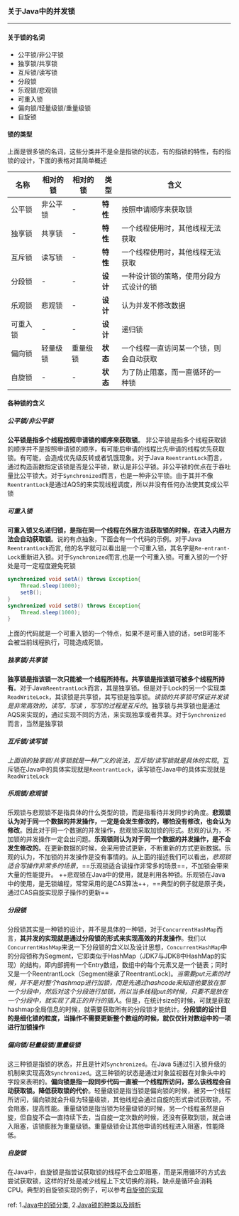 ### 关于Java中的并发锁

***
#### 关于锁的名词

- 公平锁/非公平锁
- 独享锁/共享锁
- 互斥锁/读写锁
- 分段锁
- 乐观锁/悲观锁
- 可重入锁
- 偏向锁/轻量级锁/重量级锁
- 自旋锁



#### 锁的类型

上面是很多锁的名词，这些分类并不是全是指锁的状态，有的指锁的特性，有的指锁的设计，下面的表格对其简单概述

| 名称 | 相对的锁 | 相对的锁| 类型 | 含义 |
|--------|--------|--------|--------|--------|
|  公平锁    |  非公平锁 |    -    | **特性**    |   按照申请顺序来获取锁   |
|  独享锁    |  共享锁  |    -     | **特性**    |   一个线程使用时，其他线程无法获取   |
|  互斥锁    |  读写锁  |    -     | **特性**    |   一个线程使用时，其他线程无法获取     |
|  分段锁    |    -    |    -     | **设计**    |   一种设计锁的策略，使用分段方式设计的锁     |
|  乐观锁    |  悲观锁  |    -     | **设计**    |   认为并发不修改数据     |
|  可重入锁  |    -    |    -     | **设计**    |   递归锁     |
|  偏向锁    | 轻量级锁 | 重量级锁  |  **状态**   |   一个线程一直访问某一个锁，则会自动获取     |
|  自旋锁    |    -    |    -    |  **状态**   |   为了防止阻塞，而一直循环的一种锁     |



#### 各种锁的含义

##### 公平锁/非公平锁
**公平锁是指多个线程按照申请锁的顺序来获取锁**。
非公平锁是指多个线程获取锁的顺序并不是按照申请锁的顺序，有可能后申请的线程比先申请的线程优先获取锁。有可能，会造成优先级反转或者饥饿现象。对于Java `ReentrantLock`而言，通过构造函数指定该锁是否是公平锁，默认是非公平锁。非公平锁的优点在于吞吐量比公平锁大。对于`Synchronized`而言，也是一种非公平锁。由于其并不像`ReentrantLock`是通过AQS的来实现线程调度，所以并没有任何办法使其变成公平锁

##### 可重入锁
**可重入锁又名递归锁，是指在同一个线程在外层方法获取锁的时候，在进入内层方法会自动获取锁**。说的有点抽象，下面会有一个代码的示例。对于Java `ReentrantLock`而言, 他的名字就可以看出是一个可重入锁，其名字是`Re-entrant-Lock`重新进入锁。对于`Synchronized`而言,也是一个可重入锁。可重入锁的一个好处是可一定程度避免死锁

```java
synchronized void setA() throws Exception{
    Thread.sleep(1000);
    setB();
}
synchronized void setB() throws Exception{
    Thread.sleep(1000);
}
```
上面的代码就是一个可重入锁的一个特点，如果不是可重入锁的话，setB可能不会被当前线程执行，可能造成死锁。

##### 独享锁/共享锁
**独享锁是指该锁一次只能被一个线程所持有。共享锁是指该锁可被多个线程所持有**。对于Java`ReentrantLock`而言，其是独享锁。但是对于Lock的另一个实现类`ReadWriteLock`，其读锁是共享锁，其写锁是独享锁。*读锁的共享锁可保证并发读是非常高效的，读写，写读 ，写写的过程是互斥的*。独享锁与共享锁也是通过AQS来实现的，通过实现不同的方法，来实现独享或者共享。对于`Synchronized`而言，当然是独享锁

##### 互斥锁/读写锁
*上面讲的独享锁/共享锁就是一种广义的说法，互斥锁/读写锁就是具体的实现*。互斥锁在Java中的具体实现就是`ReentrantLock`，读写锁在Java中的具体实现就是`ReadWriteLock`

##### 乐观锁/悲观锁
乐观锁与悲观锁不是指具体的什么类型的锁，而是指看待并发同步的角度。**悲观锁认为对于同一个数据的并发操作，一定是会发生修改的，哪怕没有修改，也会认为修改**。因此对于同一个数据的并发操作，悲观锁采取加锁的形式。悲观的认为，不加锁的并发操作一定会出问题。**乐观锁则认为对于同一个数据的并发操作，是不会发生修改的**。在更新数据的时候，会采用尝试更新，不断重新的方式更新数据。乐观的认为，不加锁的并发操作是没有事情的。从上面的描述我们可以看出，*悲观锁适合写操作非常多的场景*，==乐观锁适合读操作非常多的场景==，不加锁会带来大量的性能提升。
++悲观锁在Java中的使用，就是利用各种锁。乐观锁在Java中的使用，是无锁编程，常常采用的是CAS算法++，==典型的例子就是原子类，通过CAS自旋实现原子操作的更新==

##### 分段锁
分段锁其实是一种锁的设计，并不是具体的一种锁，对于`ConcurrentHashMap`而言，**其并发的实现就是通过分段锁的形式来实现高效的并发操作**。我们以`ConcurrentHashMap`来说一下分段锁的含义以及设计思想，`ConcurrentHashMap`中的分段锁称为Segment，它即类似于HashMap（JDK7与JDK8中HashMap的实现）的结构，即内部拥有一个Entry数组，数组中的每个元素又是一个链表；同时又是一个ReentrantLock（Segment继承了ReentrantLock)。*当需要put元素的时候，并不是对整个hashmap进行加锁，而是先通过hashcode来知道他要放在那一个分段中，然后对这个分段进行加锁，所以当多线程put的时候，只要不是放在一个分段中，就实现了真正的并行的插入*。但是，在统计size的时候，可就是获取hashmap全局信息的时候，就需要获取所有的分段锁才能统计。**分段锁的设计目的是细化锁的粒度，当操作不需要更新整个数组的时候，就仅仅针对数组中的一项进行加锁操作**

##### 偏向锁/轻量级锁/重量级锁
这三种锁是指锁的状态，并且是针对`Synchronized`。在Java 5通过引入锁升级的机制来实现高效`Synchronized`。这三种锁的状态是通过对象监视器在对象头中的字段来表明的。**偏向锁是指一段同步代码一直被一个线程所访问，那么该线程会自动获取锁。降低获取锁的代价**。轻量级锁是指当锁是偏向锁的时候，被另一个线程所访问，偏向锁就会升级为轻量级锁，其他线程会通过自旋的形式尝试获取锁，不会阻塞，提高性能。重量级锁是指当锁为轻量级锁的时候，另一个线程虽然是自旋，但自旋不会一直持续下去，当自旋一定次数的时候，还没有获取到锁，就会进入阻塞，该锁膨胀为重量级锁。重量级锁会让其他申请的线程进入阻塞，性能降低。

##### 自旋锁
在Java中，自旋锁是指尝试获取锁的线程不会立即阻塞，而是采用循环的方式去尝试获取锁，这样的好处是减少线程上下文切换的消耗，缺点是循环会消耗CPU。典型的自旋锁实现的例子，可以参考[自旋锁的实现](http://ifeve.com/java_lock_see1/)

ref:
1.[Java中的锁分类](https://www.cnblogs.com/qifengshi/p/6831055.html), 2.[Java锁的种类以及辨析](http://ifeve.com/java_lock_see/)